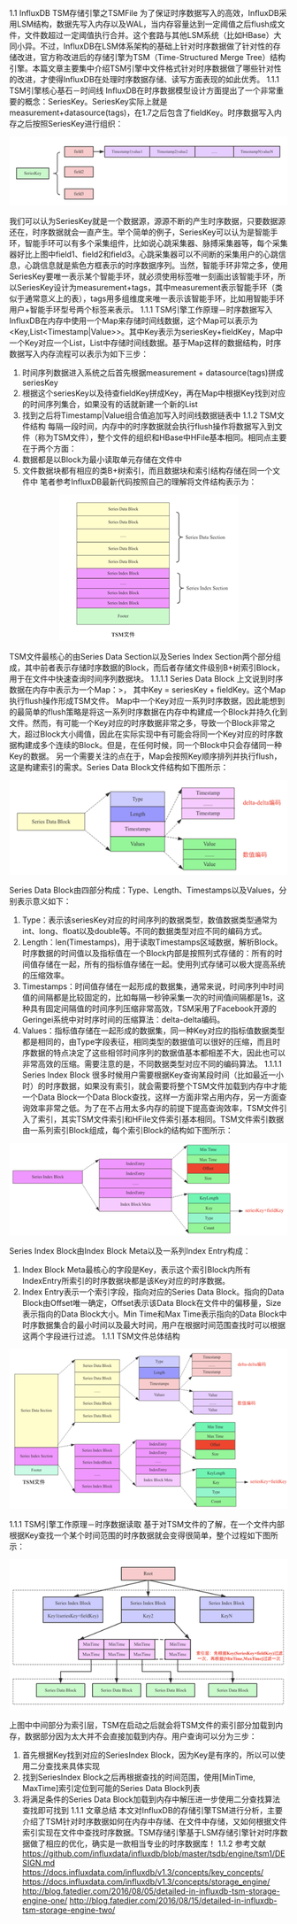 1.1	InfluxDB TSM存储引擎之TSMFile
为了保证时序数据写入的高效，InfluxDB采用LSM结构，数据先写入内存以及WAL，当内存容量达到一定阈值之后flush成文件，文件数超过一定阈值执行合并。这个套路与其他LSM系统（比如HBase）大同小异。不过，InfluxDB在LSM体系架构的基础上针对时序数据做了针对性的存储改进，官方称改进后的存储引擎为TSM（Time-Structured Merge Tree）结构引擎。本篇文章主要集中介绍TSM引擎中文件格式针对时序数据做了哪些针对性的改进，才使得InfluxDB在处理时序数据存储、读写方面表现的如此优秀。 
1.1.1	TSM引擎核心基石－时间线
InfluxDB在时序数据模型设计方面提出了一个非常重要的概念：SeriesKey。SeriesKey实际上就是measurement+datasource(tags)，在1.7之后包含了fieldKey。时序数据写入内存之后按照SeriesKey进行组织： 
<div align=center>

![1589099894766.png](..\images\1589099894766.png)

</div>


我们可以认为SeriesKey就是一个数据源，源源不断的产生时序数据，只要数据源还在，时序数据就会一直产生。举个简单的例子，SeriesKey可以认为是智能手环，智能手环可以有多个采集组件，比如说心跳采集器、脉搏采集器等，每个采集器好比上图中field1、field2和field3。心跳采集器可以不间断的采集用户的心跳信息，心跳信息就是紫色方框表示的时序数据序列。当然，智能手环非常之多，使用SeriesKey要唯一表示某个智能手环，就必须使用标签唯一刻画出该智能手环，所以SeriesKey设计为measurement+tags，其中measurement表示智能手环（类似于通常意义上的表），tags用多组维度来唯一表示该智能手环，比如用智能手环用户+智能手环型号两个标签来表示。 
1.1.1	TSM引擎工作原理－时序数据写入
InfluxDB在内存中使用一个Map来存储时间线数据，这个Map可以表示为<Key,List<Timestamp|Value>>。其中Key表示为seriesKey+fieldKey，Map中一个Key对应一个List，List中存储时间线数据。基于Map这样的数据结构，时序数据写入内存流程可以表示为如下三步： 
1. 时间序列数据进入系统之后首先根据measurement + datasource(tags)拼成seriesKey 
2. 根据这个seriesKey以及待查fieldKey拼成Key，再在Map中根据Key找到对应的时间序列集合，如果没有的话就新建一个新的List 
3. 找到之后将Timestamp|Value组合值追加写入时间线数据链表中 
1.1.2	TSM文件结构
每隔一段时间，内存中的时序数据就会执行flush操作将数据写入到文件（称为TSM文件），整个文件的组织和HBase中HFile基本相同。相同点主要在于两个方面： 
1. 数据都是以Block为最小读取单元存储在文件中 
2. 文件数据块都有相应的类B+树索引，而且数据块和索引结构存储在同一个文件中 
笔者参考InfluxDB最新代码按照自己的理解将文件结构表示为： 
<div align=center>

![1589099918997.png](..\images\1589099918997.png)

</div>
TSM文件最核心的由Series Data Section以及Series Index Section两个部分组成，其中前者表示存储时序数据的Block，而后者存储文件级别B+树索引Block，用于在文件中快速查询时间序列数据块。 
1.1.1.1	Series Data Block
上文说到时序数据在内存中表示为一个Map：<Key, List<Timestamp|Value>>， 其中Key = seriesKey + fieldKey。这个Map执行flush操作形成TSM文件。 
Map中一个Key对应一系列时序数据，因此能想到的最简单的flush策略是将这一系列时序数据在内存中构建成一个Block并持久化到文件。然而，有可能一个Key对应的时序数据非常之多，导致一个Block非常之大，超过Block大小阈值，因此在实际实现中有可能会将同一个Key对应的时序数据构建成多个连续的Block。但是，在任何时候，同一个Block中只会存储同一种Key的数据。 
另一个需要关注的点在于，Map会按照Key顺序排列并执行flush，这是构建索引的需求。Series Data Block文件结构如下图所示： 
<div align=center>

![1589099943171.png](..\images\1589099943171.png)

</div>


Series Data Block由四部分构成：Type、Length、Timestamps以及Values，分别表示意义如下： 
1. Type：表示该seriesKey对应的时间序列的数据类型，数值数据类型通常为int、long、float以及double等。不同的数据类型对应不同的编码方式。 
2. Length：len(Timestamps)，用于读取Timestamps区域数据，解析Block。 
时序数据的时间值以及指标值在一个Block内部是按照列式存储的：所有的时间值存储在一起，所有的指标值存储在一起。使用列式存储可以极大提高系统的压缩效率。 
3. Timestamps：时间值存储在一起形成的数据集，通常来说，时间序列中时间值的间隔都是比较固定的，比如每隔一秒钟采集一次的时间值间隔都是1s，这种具有固定间隔值的时间序列压缩非常高效，TSM采用了Facebook开源的Geringei系统中对时序时间的压缩算法：delta-delta编码。 
4. Values：指标值存储在一起形成的数据集，同一种Key对应的指标值数据类型都是相同的，由Type字段表征，相同类型的数据值可以很好的压缩，而且时序数据的特点决定了这些相邻时间序列的数据值基本都相差不大，因此也可以非常高效的压缩。需要注意的是，不同数据类型对应不同的编码算法。 
1.1.1.1	Series Index Block
很多时候用户需要根据Key查询某段时间（比如最近一小时）的时序数据，如果没有索引，就会需要将整个TSM文件加载到内存中才能一个Data Block一个Data Block查找，这样一方面非常占用内存，另一方面查询效率非常之低。为了在不占用太多内存的前提下提高查询效率，TSM文件引入了索引，其实TSM文件索引和HFile文件索引基本相同。TSM文件索引数据由一系列索引Block组成，每个索引Block的结构如下图所示： 
<div align=center>

![1589099966789.png](..\images\1589099966789.png)

</div>


Series Index Block由Index Block Meta以及一系列Index Entry构成： 
1. Index Block Meta最核心的字段是Key，表示这个索引Block内所有IndexEntry所索引的时序数据块都是该Key对应的时序数据。 
2. Index Entry表示一个索引字段，指向对应的Series Data Block。指向的Data Block由Offset唯一确定，Offset表示该Data Block在文件中的偏移量，Size表示指向的Data Block大小。Min Time和Max Time表示指向的Data Block中时序数据集合的最小时间以及最大时间，用户在根据时间范围查找时可以根据这两个字段进行过滤。 
1.1.1	TSM文件总体结构
<div align=center>

![1589099988201.png](..\images\1589099988201.png)

</div>



1.1.1	TSM引擎工作原理－时序数据读取
基于对TSM文件的了解，在一个文件内部根据Key查找一个某个时间范围的时序数据就会变得很简单，整个过程如下图所示： 
<div align=center>

![1589100010876.png](..\images\1589100010876.png)

</div>

上图中中间部分为索引层，TSM在启动之后就会将TSM文件的索引部分加载到内存，数据部分因为太大并不会直接加载到内存。用户查询可以分为三步： 
1. 首先根据Key找到对应的SeriesIndex Block，因为Key是有序的，所以可以使用二分查找来具体实现 
2. 找到SeriesIndex Block之后再根据查找的时间范围，使用[MinTime, MaxTime]索引定位到可能的Series Data Block列表 
3. 将满足条件的Series Data Block加载到内存中解压进一步使用二分查找算法查找即可找到 
1.1.1	文章总结
本文对InfluxDB的存储引擎TSM进行分析，主要介绍了TSM针对时序数据如何在内存中存储、在文件中存储，又如何根据文件索引实现在文件中查找时序数据。TSM存储引擎基于LSM存储引擎针对时序数据做了相应的优化，确实是一款相当专业的时序数据库！ 
1.1.2	参考文献
https://github.com/influxdata/influxdb/blob/master/tsdb/engine/tsm1/DESIGN.md 
https://docs.influxdata.com/influxdb/v1.3/concepts/key_concepts/ 
https://docs.influxdata.com/influxdb/v1.3/concepts/storage_engine/ 
http://blog.fatedier.com/2016/08/05/detailed-in-influxdb-tsm-storage-engine-one/ 
http://blog.fatedier.com/2016/08/15/detailed-in-influxdb-tsm-storage-engine-two/
